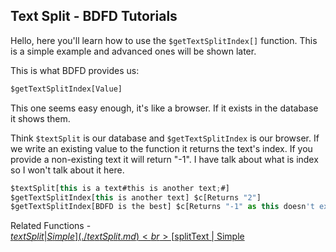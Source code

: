 ## Text Split - BDFD Tutorials

Hello, here you'll learn how to use the `$getTextSplitIndex[]` function. This is a simple example and advanced ones will be shown later.

This is what BDFD provides us:
```js
$getTextSplitIndex[Value]
```
This one seems easy enough, it's like a browser. If it exists in the database it shows them. 

Think `$textSplit` is our database and `$getTextSplitIndex` is our browser. If we write an existing value to the function it returns the text's index. If you provide a non-existing text it will return "-1". I have talk about what is index so I won't talk about it here. 
```js
$textSplit[this is a text#this is another text;#]
$getTextSplitIndex[this is another text] $c[Returns "2"]
$getTextSplitIndex[BDFD is the best] $c[Returns "-1" as this doesn't exist.]
```

Related Functions - <br>
[$textSplit | Simple](./textSplit.md)<br>
[$splitText | Simple](./splitText.md)
